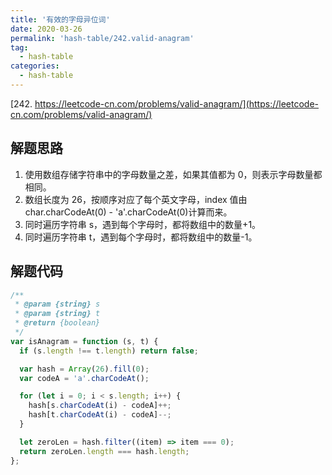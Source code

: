 ```yaml
---
title: '有效的字母异位词'
date: 2020-03-26
permalink: 'hash-table/242.valid-anagram'
tag:
  - hash-table
categories:
  - hash-table
---
```


[242. https://leetcode-cn.com/problems/valid-anagram/](https://leetcode-cn.com/problems/valid-anagram/)

## 解题思路

1. 使用数组存储字符串中的字母数量之差，如果其值都为 0，则表示字母数量都相同。
2. 数组长度为 26，按顺序对应了每个英文字母，index 值由 char.charCodeAt(0) - 'a'.charCodeAt(0)计算而来。
3. 同时遍历字符串 s，遇到每个字母时，都将数组中的数量+1。
4. 同时遍历字符串 t，遇到每个字母时，都将数组中的数量-1。

## 解题代码

```js
/**
 * @param {string} s
 * @param {string} t
 * @return {boolean}
 */
var isAnagram = function (s, t) {
  if (s.length !== t.length) return false;

  var hash = Array(26).fill(0);
  var codeA = 'a'.charCodeAt();

  for (let i = 0; i < s.length; i++) {
    hash[s.charCodeAt(i) - codeA]++;
    hash[t.charCodeAt(i) - codeA]--;
  }

  let zeroLen = hash.filter((item) => item === 0);
  return zeroLen.length === hash.length;
};
```
